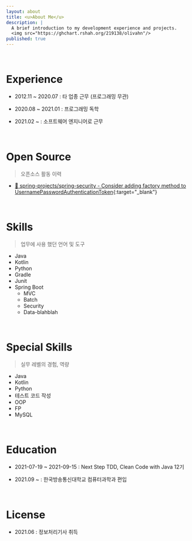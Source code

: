 ```yaml
---
layout: about
title: <u>About Me</u>
description: |
  A brief introduction to my development experience and projects.
  <img src="https://ghchart.rshah.org/219138/olivahn"/>
published: true
---
```


<br />

# Experience

- 2012.11 ~ 2020.07 : 타 업종 근무 (프로그래밍 무관)

- 2020.08 ~ 2021.01 : 프로그래밍 독학

- 2021.02 ~ : 소프트웨어 엔지니어로 근무

<br />

# Open Source

> 오픈소스 활동 이력

- [📜 spring-projects/spring-security - Consider adding factory method to UsernamePasswordAuthenticationToken](https://github.com/spring-projects/spring-security/issues/10790){:target="_blank"}

<br />

# Skills

> 업무에 사용 했던 언어 및 도구

- Java
- Kotlin
- Python
- Gradle
- Junit
- Spring Boot
  - MVC
  - Batch
  - Security
  - Data-blahblah

<br />

# Special Skills

> 실무 레벨의 경험, 역량

- Java
- Kotlin
- Python
- 테스트 코드 작성
- OOP
- FP
- MySQL

<br />

# Education

- 2021-07-19 ~ 2021-09-15 : Next Step TDD, Clean Code with Java 12기

- 2021.09 ~ : 한국방송통신대학교 컴퓨터과학과 편입

<br />

# License

- 2021.06 : 정보처리기사 취득

<br />
